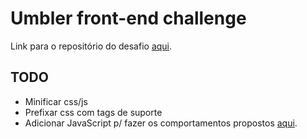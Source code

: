 # Umbler front-end challenge

Link para o repositório do desafio [aqui](https://github.com/umbler-team/front-challenge).

## TODO

- Minificar css/js
- Prefixar css com tags de suporte
- Adicionar JavaScript p/ fazer os comportamentos propostos [aqui](http://static.umbler.com/news/static/frontend-challenge/layout-comportamento-front-challenge.png).
